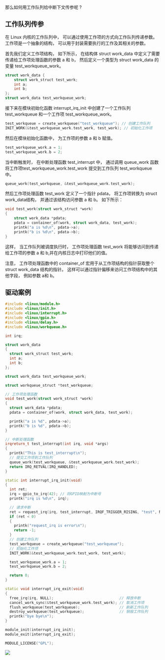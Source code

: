 那么如何用工作队列给中断下文传参呢 ?

## 工作队列传参

在 Linux 内核的工作队列中， 可以通过使用工作项的方式向工作队列传递参数。 工作项是一个抽象的结构， 可以用于封装需要执行的工作及其相关的参数。

首先我们定义工作项结构， 如下所示， 在结构体 struct work_data 中定义了需要传递给工作项处理函数的参数 a 和 b， 然后定义一个类型为 struct work_data 的变量 test_workqueue_work。

```C++
struct work_data {
    struct work_struct test_work;
    int a;
    int b;
};
struct work_data test_workqueue_work;
```

接下来在模块初始化函数 interrupt_irq_init 中创建了一个工作队列 test_workqueue 和一个工作项 test_workqueue_work。

```C++
test_workqueue = create_workqueue("test_workqueue"); // 创建工作队列
INIT_WORK(&test_workqueue_work.test_work, test_work); // 初始化工作项
```

然后在模块初始化函数中， 为工作项的参数 a 和 b 赋值。

```C++
test_workqueue_work.a = 1;
test_workqueue_work.b = 2;
```

当中断触发时， 在中断处理函数 test_interrupt 中， 通过调用 queue_work 函数将工作项test_workqueue_work.test_work 提交到工作队列 test_workqueue 中。

```C++
queue_work(test_workqueue, &test_workqueue_work.test_work);  
```

然后工作项处理函数 test_work 定义了一个指针 pdata， 将工作项转换为 struct work_data结构， 并通过该结构访问参数 a 和 b。 如下所示：

```C++
void test_work(struct work_struct *work)
{
    struct work_data *pdata;
    pdata = container_of(work, struct work_data, test_work);
    printk("a is %d\n", pdata->a);
    printk("b is %d\n", pdata->b);
}
```

这样， 当工作队列被调度执行时， 工作项处理函数 test_work 将能够访问到传递给工作项的参数 a 和 b,并在内核日志中打印他们的值。

注意， 工作项处理函数中的 container_of 宏用于从工作项结构的指针获取整个 struct work_data 结构的指针。 这样可以通过指针偏移来访问工作项结构中的其他字段， 例如参数 a和 b。

## 驱动案例

  

```C++
#include <linux/module.h>
#include <linux/init.h>
#include <linux/interrupt.h>
#include <linux/gpio.h>
#include <linux/delay.h>
#include <linux/workqueue.h>

int irq;

struct work_data
{
  struct work_struct test_work;
  int a;
  int b;
};

struct work_data test_workqueue_work;

struct workqueue_struct *test_workqueue;

// 工作项处理函数
void test_work(struct work_struct *work)
{
  struct work_data *pdata;
  pdata = container_of(work, struct work_data, test_work);

  printk("a is %d", pdata->a);
  printk("b is %d", pdata->b);
}

// 中断处理函数
irqreturn_t test_interrupt(int irq, void *args)
{
  printk("This is test_interrupt\n");
  // 提交工作项到工作队列
  queue_work(test_workqueue, &test_workqueue_work.test_work);
  return IRQ_RETVAL(IRQ_HANDLED);
}

static int interrupt_irq_init(void)
{
  int ret;
  irq = gpio_to_irq(42); // 将GPIO映射为中断号
  printk("irq is %d\n", irq);

  // 请求中断
  ret = request_irq(irq, test_interrupt, IRQF_TRIGGER_RISING, "test", NULL);
  if (ret < 0)
  {
    printk("request_irq is error\n");
    return -1;
  }
  // 创建工作队列
  test_workqueue = create_workqueue("test_workqueue");
  // 初始化工作项
  INIT_WORK(&test_workqueue_work.test_work, test_work);

  test_workqueue_work.a = 1;
  test_workqueue_work.b = 2;

  return 0;
}

static void interrupt_irq_exit(void)
{
  free_irq(irq, NULL);                              // 释放中断
  cancel_work_sync(&test_workqueue_work.test_work); // 取消工作项
  flush_workqueue(test_workqueue);                  // 刷新工作队列
  destroy_workqueue(test_workqueue);                // 销毁工作队列
  printk("bye bye\n");
}

module_init(interrupt_irq_init);
module_exit(interrupt_irq_exit);

MODULE_LICENSE("GPL");
```

![](https://ncn13z89mqjm.feishu.cn/space/api/box/stream/download/asynccode/?code=MTIzNGIyNTg2Y2FjMGNhMjEyMjRmMTRhZDlkMWFjOTJfYmJrWGF1Ykd6dDJyRjdoTVNnam95Vkd6dXRnTURhUEhfVG9rZW46SjV3ZGJvZTRHb0JuWnR4Q1ZaemNSUUJmbmJoXzE3NDk4MDE5ODc6MTc0OTgwNTU4N19WNA)